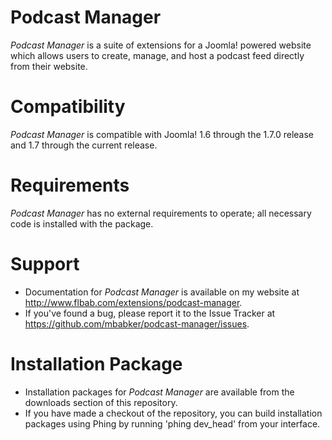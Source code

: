 Podcast Manager
===============
*Podcast Manager* is a suite of extensions for a Joomla! powered website which allows users to create, manage, and host a podcast feed directly from their website.

Compatibility
===============
*Podcast Manager* is compatible with Joomla! 1.6 through the 1.7.0 release and 1.7 through the current release.

Requirements
===============
*Podcast Manager* has no external requirements to operate; all necessary code is installed with the package.

Support
===============
* Documentation for *Podcast Manager* is available on my website at http://www.flbab.com/extensions/podcast-manager.
* If you've found a bug, please report it to the Issue Tracker at https://github.com/mbabker/podcast-manager/issues.

Installation Package
===============
* Installation packages for *Podcast Manager* are available from the downloads section of this repository.
* If you have made a checkout of the repository, you can build installation packages using Phing by running 'phing dev_head' from your interface.
